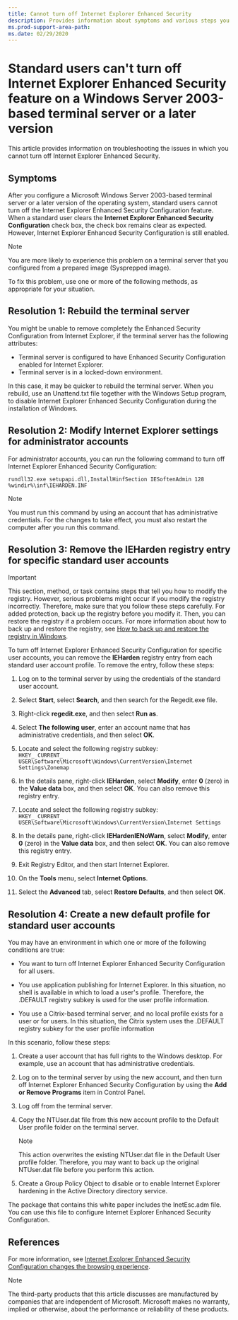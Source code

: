 ```yaml
---
title: Cannot turn off Internet Explorer Enhanced Security
description: Provides information about symptoms and various steps you can take to solve them, depending on the scenario.
ms.prod-support-area-path:
ms.date: 02/29/2020
---
```

# Standard users can't turn off Internet Explorer Enhanced Security feature on a Windows Server 2003-based terminal server or a later version

This article provides information on troubleshooting the issues in which you cannot turn off Internet Explorer Enhanced Security.

## Symptoms

After you configure a Microsoft Windows Server 2003-based terminal server or a later version of the operating system, standard users cannot turn off the Internet Explorer Enhanced Security Configuration feature. When a standard user clears the **Internet Explorer Enhanced Security Configuration** check box, the check box remains clear as expected. However, Internet Explorer Enhanced Security Configuration is still enabled.

> [!NOTE]
> You are more likely to experience this problem on a terminal server that you configured from a prepared image (Sysprepped image).

To fix this problem, use one or more of the following methods, as appropriate for your situation.

## Resolution 1: Rebuild the terminal server

You might be unable to remove completely the Enhanced Security Configuration from Internet Explorer, if the terminal server has the following attributes:

- Terminal server is configured to have Enhanced Security Configuration enabled for Internet Explorer.
- Terminal server is in a locked-down environment.

In this case, it may be quicker to rebuild the terminal server. When you rebuild, use an Unattend.txt file together with the Windows Setup program, to disable Internet Explorer Enhanced Security Configuration during the installation of Windows.

## Resolution 2: Modify Internet Explorer settings for administrator accounts

For administrator accounts, you can run the following command to turn off Internet Explorer Enhanced Security Configuration:

```console
rundll32.exe setupapi.dll,InstallHinfSection IESoftenAdmin 128 %windir%\inf\IEHARDEN.INF
```

> [!NOTE]
> You must run this command by using an account that has administrative credentials. For the changes to take effect, you must also restart the computer after you run this command.

## Resolution 3: Remove the IEHarden registry entry for specific standard user accounts

> [!IMPORTANT]
> This section, method, or task contains steps that tell you how to modify the registry. However, serious problems might occur if you modify the registry incorrectly. Therefore, make sure that you follow these steps carefully. For added protection, back up the registry before you modify it. Then, you can restore the registry if a problem occurs. For more information about how to back up and restore the registry, see [How to back up and restore the registry in Windows](https://support.microsoft.com/help/322756/how-to-back-up-and-restore-the-registry-in-windows).

To turn off Internet Explorer Enhanced Security Configuration for specific user accounts, you can remove the **lEHarden** registry entry from each standard user account profile. To remove the entry, follow these steps:

1. Log on to the terminal server by using the credentials of the standard user account.

2. Select **Start**, select **Search**, and then search for the Regedit.exe file.

3. Right-click **regedit.exe**, and then select **Run as**.

4. Select **The following user**, enter an account name that has administrative credentials, and then select **OK**.

5. Locate and select the following registry subkey:  
   `HKEY_ CURRENT_ USER\Software\Microsoft\Windows\CurrentVersion\Internet Settings\Zonemap`

6. In the details pane, right-click **IEHarden**, select **Modify**, enter **0** (zero) in the **Value data** box, and then select **OK**. You can also remove this registry entry.

7. Locate and select the following registry subkey:  
   `HKEY_ CURRENT_ USER\Software\Microsoft\Windows\CurrentVersion\Internet Settings`

8. In the details pane, right-click **lEHardenlENoWarn**, select **Modify**, enter **0** (zero) in the **Value data** box, and then select **OK**. You can also remove this registry entry.

9. Exit Registry Editor, and then start Internet Explorer.

10. On the **Tools** menu, select **Internet Options**.

11. Select the **Advanced** tab, select **Restore Defaults**, and then select **OK**.

## Resolution 4: Create a new default profile for standard user accounts

You may have an environment in which one or more of the following conditions are true:

- You want to turn off Internet Explorer Enhanced Security Configuration for all users.

- You use application publishing for Internet Explorer. In this situation, no shell is available in which to load a user's profile. Therefore, the .DEFAULT registry subkey is used for the user profile information.

- You use a Citrix-based terminal server, and no local profile exists for a user or for users. In this situation, the Citrix system uses the .DEFAULT registry subkey for the user profile information

In this scenario, follow these steps:

1. Create a user account that has full rights to the Windows desktop. For example, use an account that has administrative credentials.

2. Log on to the terminal server by using the new account, and then turn off Internet Explorer Enhanced Security Configuration by using the **Add or Remove Programs** item in Control Panel.

3. Log off from the terminal server.

4. Copy the NTUser.dat file from this new account profile to the Default User profile folder on the terminal server.

   > [!NOTE]
   > This action overwrites the existing NTUser.dat file in the Default User profile folder. Therefore, you may want to back up the original NTUser.dat file before you perform this action.

5. Create a Group Policy Object to disable or to enable Internet Explorer hardening in the Active Directory directory service. 

The package that contains this white paper includes the InetEsc.adm file. You can use this file to configure Internet Explorer Enhanced Security Configuration.

## References

For more information, see [Internet Explorer Enhanced Security Configuration changes the browsing experience](https://support.microsoft.com/help/815141/ie-enhanced-security-configuration-changes-browsing-experience).

> [!NOTE]
> The third-party products that this article discusses are manufactured by companies that are independent of Microsoft. Microsoft makes no warranty, implied or otherwise, about the performance or reliability of these products.
